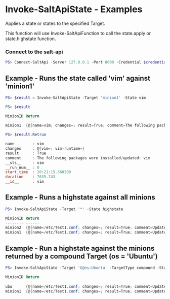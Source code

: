 # Invoke-SaltApiState - Examples
Applies a state or states to the specified Target.

This function will use Invoke-SaltApiFunction to call the state.apply or state.highstate function.

### Connect to the salt-api

```powershell
PS> Connect-SaltApi -Server 127.0.0.1 -Port 8000 -Credential $credential
```

## Example - Runs the state called 'vim' against 'minion1'

```powershell
PS> $result = Invoke-SaltApiState -Target 'minion1' -State vim

PS> $result

MinionID Return
-------- ------
minion1  {@{name=vim; changes=; result=True; comment=The following packages were installed/upd…

PS> $result.Retrun

name        : vim
changes     : @{vim=; vim-runtime=}
result      : True
comment     : The following packages were installed/updated: vim
__sls__     : vim
__run_num__ : 0
start_time  : 20:21:15.360308
duration    : 7635.743
__id__      : vim
```

## Example - Runs a highstate against all minions

```powershell
PS> Invoke-SaltApiState -Target '*' -State highstate

MinionID Return
-------- ------
minion2  {@{name=/etc/Test1.conf; changes=; result=True; comment=Updated times on file /etc/T…
minion1  {@{name=/etc/Test1.conf; changes=; result=True; comment=Updated times on file /etc/T…
```

## Example - Run a highstate against the minions returned by a compound Target (os = 'Ubuntu')

```powershell
PS> Invoke-SaltApiState -Target 'G@os:Ubuntu' -TargetType compound -State highstate

MinionID Return
-------- ------
ubu      {@{name=/etc/Test1.conf; changes=; result=True; comment=Updated times on file…
minion1  {@{name=/etc/Test1.conf; changes=; result=True; comment=Updated times on file…
```

